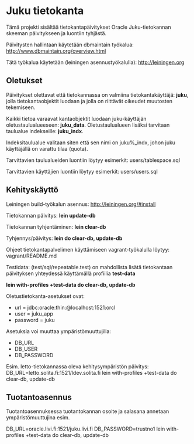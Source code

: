 Juku tietokanta
===============

Tämä projekti sisältää tietokantapäivitykset Oracle Juku-tietokannan skeeman päivitykseen ja luontiin tyhjästä.

Päivitysten hallintaan käytetään dbmaintain työkalua: http://www.dbmaintain.org/overview.html

Tätä työkalua käytetään (leiningen asennustyökalulla): http://leiningen.org

Oletukset
---------

Päivitykset olettavat että tietokannassa on valmiina tietokantakäyttäjä: **juku**,
jolla tietokantaobjektit luodaan ja jolla on riittävät oikeudet muutosten tekemiseen.

Kaikki tietoa varaavat kantaobjektit luodaan juku-käyttäjän oletustaulualueeseen: **juku_data**.
Oletustaulualueen lisäksi tarvitaan taulualue indekseille: **juku_indx**.

Indeksitaulualue valitaan siten että sen nimi on juku%_indx, johon juku käyttäjällä on varattu tilaa (quota).

Tarvittavien taulualueiden luontiin löytyy esimerkit: users/tablespace.sql

Tarvittavien käyttäjien luontiin löytyy esimerkit: users/users.sql

Kehityskäyttö
-------------

Leiningen build-työkalun asennus: http://leiningen.org/#install

Tietokannan päivitys: **lein update-db**

Tietokannan tyhjentäminen: **lein clear-db**

Tyhjennys/päivitys: **lein do clear-db, update-db**

Ohjeet tietokantapalvelimen käyttämiseen vagrant-työkalulla löytyy: vagrant/README.md

Testidata: (test/sql/repeatable.test) on mahdollista lisätä tietokantaan
päivityksen yhteydessä käyttämällä profiilia **test-data**

**lein with-profiles +test-data do clear-db, update-db**

Oletustietokanta-asetukset ovat:
- url = jdbc:oracle:thin:@localhost:1521:orcl
- user = juku_app
- password = juku

Asetuksia voi muuttaa ympäristömuuttujilla:
- DB_URL
- DB_USER
- DB_PASSWORD

Esim. letto-tietokannassa oleva kehitysympäristön päivitys:
DB_URL=letto.solita.fi:1521/ldev.solita.fi lein with-profiles +test-data do clear-db, update-db

Tuotantoasennus
---------------

Tuotantoasennuksessa tuotantokannan osoite ja salasana annetaan ympäristömuuttujina esim.

DB_URL=oracle.livi.fi:1521/juku.livi.fi DB_PASSWORD=trustno1 lein with-profiles +test-data do clear-db, update-db